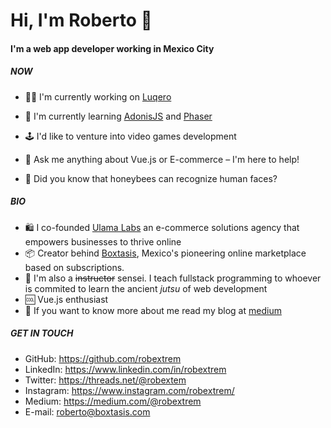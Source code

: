 # Hi, I'm Roberto 👋

#### I'm a web app developer working in Mexico City

##### NOW 

- 👨‍💻 I'm currently working on [Luqero](https://luqero.com.mx)

- 🧠 I'm currently learning [AdonisJS](https://adonijs.com) and [Phaser](https://phaser.io/)

- 🕹️ I'd like to venture into video games development

- 💬 Ask me anything about Vue.js or E-commerce – I'm here to help!

- 🐝 Did you know that honeybees can recognize human faces?


##### BIO

- 🛍️ I co-founded [Ulama Labs](https://ulama.com.mx) an e-commerce solutions agency that empowers businesses to thrive online
- 📦 Creator behind [Boxtasis](https://boxtasis.com), Mexico's pioneering online marketplace based on subscriptions.
- 🥷 I'm also a ~~instructor~~ sensei. I teach fullstack programming to whoever is commited to learn the ancient *jutsu* of web development
- 🆒 Vue.js enthusiast
- 📓 If you want to know more about me read my blog at [medium](roberto@boxtasis.com)


##### GET IN TOUCH

- GitHub: https://github.com/robextrem
- LinkedIn: https://www.linkedin.com/in/robextrem
- Twitter: https://threads.net/@robextem
- Instagram: https://www.instagram.com/robextrem/
- Medium: https://medium.com/@robextrem
- E-mail: roberto@boxtasis.com

